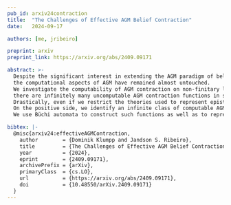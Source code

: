 ```yaml
---
pub_id: arxiv24contraction
title:  "The Challenges of Effective AGM Belief Contraction"
date:   2024-09-17

authors: [me, jribeiro]

preprint: arxiv
preprint_link: https://arxiv.org/abs/2409.09171

abstract: >-
  Despite the significant interest in extending the AGM paradigm of belief change beyond finitary logics,
  the computational aspects of AGM have remained almost untouched.
  We investigate the computability of AGM contraction on non-finitary logics, and show an intriguing negative result:
  there are infinitely many uncomputable AGM contraction functions in such logics.
  Drastically, even if we restrict the theories used to represent epistemic states, in all non-trivial cases, the uncomputability remains.
  On the positive side, we identify an infinite class of computable AGM contraction functions on Linear Temporal Logic (LTL).
  We use Büchi automata to construct such functions as well as to represent and reason about LTL knowledge.

bibtex: |-
  @misc{arxiv24:effectiveAGMContraction,
    author        = {Dominik Klumpp and Jandson S. Ribeiro},
    title         = {The Challenges of Effective AGM Belief Contraction},
    year          = {2024},
    eprint        = {2409.09171},
    archivePrefix = {arXiv},
    primaryClass  = {cs.LO},
    url           = {https://arxiv.org/abs/2409.09171},
    doi           = {10.48550/arXiv.2409.09171}
  }
---
```


